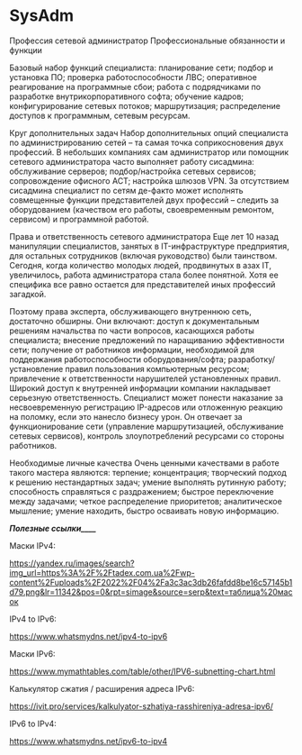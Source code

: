 # SysAdm
Профессия сетевой администратор
Профессиональные обязанности и функции

Базовый набор функций специалиста:
планирование сети;
подбор и установка ПО;
проверка работоспособности ЛВС;
оперативное реагирование на программные сбои;
работа с подрядчиками по разработке внутрикорпоративного софта;
обучение кадров;
конфигурирование сетевых потоков;
маршрутизация;
распределение доступов к программным, сетевым ресурсам.

Круг дополнительных задач
Набор дополнительных опций специалиста по администрированию сетей – та самая точка соприкосновения двух профессий. В небольших компаниях сам администратор или помощник сетевого администратора часто выполняет работу сисадмина:
обслуживание серверов;
подбор/настройка сетевых сервисов;
сопровождение офисного АСТ;
настройка шлюзов VPN.
За отсутствием сисадмина специалист по сетям де-факто может исполнять совмещенные функции представителей двух профессий – следить за оборудованием (качеством его работы, своевременным ремонтом, сервисом) и программной работой.

Права и ответственность сетевого администратора
Еще лет 10 назад манипуляции специалистов, занятых в IT-инфраструктуре предприятия, для остальных сотрудников (включая руководство) были таинством. Сегодня, когда количество молодых людей, продвинутых в азах IT, увеличилось, работа администратора стала более понятной. Хотя ее специфика все равно остается для представителей иных профессий загадкой.

Поэтому права эксперта, обслуживающего внутреннюю сеть, достаточно обширны. Они включают:
доступ к документальным решениям начальства по части вопросов, касающихся работы специалиста;
внесение предложений по наращиванию эффективности сети;
получение от работников информации, необходимой для поддержания работоспособности оборудования/софта;
разработку/установление правил пользования компьютерным ресурсом;
привлечение к ответственности нарушителей установленных правил.
Широкий доступ к внутренней информации компании накладывает серьезную ответственность. Специалист может понести наказание за несвоевременную регистрацию IP-адресов или отложенную реакцию на поломку, если это нанесло бизнесу урон. Он отвечает за функционирование сети (управление маршрутизацией, обслуживание сетевых сервисов), контроль злоупотреблений ресурсами со стороны работников.

Необходимые личные качества
Очень ценными качествами в работе такого мастера являются:
терпение;
концентрация;
творческий подход к решению нестандартных задач;
умение выполнять рутинную работу;
способность справляться с раздражением;
быстрое переключение между задачами;
четкое распределение приоритетов;
аналитическое мышление;
умение находить, быстро осваивать новую информацию.

***________________Полезные ссылки____________________***

Маски IPv4:

https://yandex.ru/images/search?img_url=https%3A%2F%2Ftadex.com.ua%2Fwp-content%2Fuploads%2F2022%2F04%2Fa3c3ac3db26fafdd8be16c57145b1d79.png&lr=11342&pos=0&rpt=simage&source=serp&text=таблица%20масок 

IPv4 to IPv6:

https://www.whatsmydns.net/ipv4-to-ipv6

Маски IPv6: 

https://www.mymathtables.com/table/other/IPV6-subnetting-chart.html 

Калькулятор сжатия / расширения адреса IPv6:

https://ivit.pro/services/kalkulyator-szhatiya-rasshireniya-adresa-ipv6/ 

IPv6 to IPv4:

https://www.whatsmydns.net/ipv6-to-ipv4 
